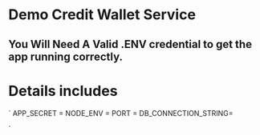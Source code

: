 # Demo Credit Wallet Service

## You Will Need A Valid .ENV credential to get the app running correctly.

# Details includes

`
APP_SECRET =
NODE_ENV =
PORT =
DB_CONNECTION_STRING=

`
